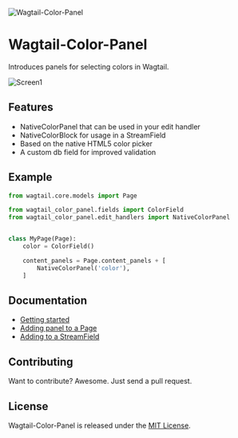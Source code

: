 ![Wagtail-Color-Panel](https://github.com/marteinn/wagtail-color-panel/workflows/Wagtail-Color-Panel/badge.svg)

# Wagtail-Color-Panel

Introduces panels for selecting colors in Wagtail.

![Screen1](https://raw.githubusercontent.com/marteinn/wagtail-color-panel/develop/img/img-in-streamfield.png)


## Features

- NativeColorPanel that can be used in your edit handler
- NativeColorBlock for usage in a StreamField
- Based on the native HTML5 color picker
- A custom db field for improved validation


## Example

```python
from wagtail.core.models import Page

from wagtail_color_panel.fields import ColorField
from wagtail_color_panel.edit_handlers import NativeColorPanel


class MyPage(Page):
    color = ColorField()

    content_panels = Page.content_panels + [
        NativeColorPanel('color'),
    ]
```


## Documentation

- [Getting started](./docs/1_getting_started.md)
- [Adding panel to a Page](./docs/2_adding_to_a_page.md)
- [Adding to a StreamField](./docs/3_adding_to_a_streamfield.md)


## Contributing

Want to contribute? Awesome. Just send a pull request.


## License

Wagtail-Color-Panel is released under the [MIT License](http://www.opensource.org/licenses/MIT).
